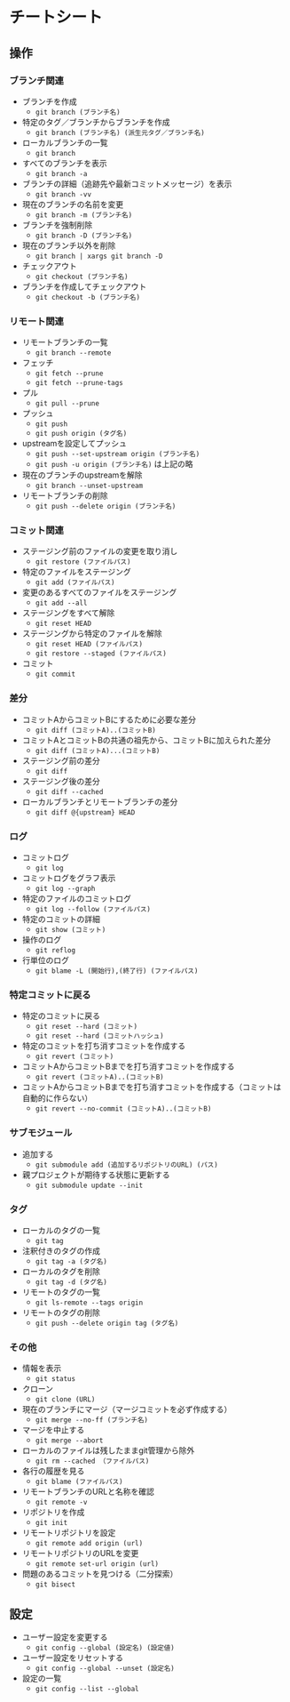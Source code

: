# チートシート
## 操作
### ブランチ関連
* ブランチを作成
    * `git branch (ブランチ名)`
* 特定のタグ／ブランチからブランチを作成
    * `git branch (ブランチ名) (派生元タグ／ブランチ名)`
* ローカルブランチの一覧
    * `git branch`
* すべてのブランチを表示
    * `git branch -a`
* ブランチの詳細（追跡先や最新コミットメッセージ）を表示
    * `git branch -vv`
* 現在のブランチの名前を変更
    * `git branch -m (ブランチ名)`
* ブランチを強制削除
    * `git branch -D (ブランチ名)`
* 現在のブランチ以外を削除
    * `git branch | xargs git branch -D`
* チェックアウト
    * `git checkout (ブランチ名)`
* ブランチを作成してチェックアウト
    * `git checkout -b (ブランチ名)`


### リモート関連
* リモートブランチの一覧
    * `git branch --remote`
* フェッチ
    * `git fetch --prune`
    * `git fetch --prune-tags`
* プル
    * `git pull --prune`
* プッシュ
    * `git push`
    * `git push origin (タグ名)`
* upstreamを設定してプッシュ
    * `git push --set-upstream origin (ブランチ名)`
    * `git push -u origin (ブランチ名)` は上記の略
* 現在のブランチのupstreamを解除
    * `git branch --unset-upstream`
* リモートブランチの削除
    * `git push --delete origin (ブランチ名)`

### コミット関連
* ステージング前のファイルの変更を取り消し
    * `git restore (ファイルパス)`
* 特定のファイルをステージング
    * `git add (ファイルパス)`
* 変更のあるすべてのファイルをステージング
    * `git add --all`
* ステージングをすべて解除
    * `git reset HEAD`
* ステージングから特定のファイルを解除
    * `git reset HEAD (ファイルパス)`
    * `git restore --staged (ファイルパス)`
* コミット
    * `git commit`

### 差分
* コミットAからコミットBにするために必要な差分
    * `git diff (コミットA)..(コミットB)`
* コミットAとコミットBの共通の祖先から、コミットBに加えられた差分
    * `git diff (コミットA)...(コミットB)`
* ステージング前の差分
    * `git diff`
* ステージング後の差分
    * `git diff --cached`
* ローカルブランチとリモートブランチの差分
    * `git diff @{upstream} HEAD`

### ログ
* コミットログ
    * `git log`
* コミットログをグラフ表示
    * `git log --graph`
* 特定のファイルのコミットログ
    * `git log --follow (ファイルパス)`
* 特定のコミットの詳細
    * `git show (コミット)`
* 操作のログ
    * `git reflog`
* 行単位のログ
    * `git blame -L (開始行),(終了行) (ファイルパス)`

### 特定コミットに戻る
* 特定のコミットに戻る
    * `git reset --hard (コミット)`
    * `git reset --hard (コミットハッシュ)`
* 特定のコミットを打ち消すコミットを作成する
    * `git revert (コミット)`
* コミットAからコミットBまでを打ち消すコミットを作成する
    * `git revert (コミットA)..(コミットB)`
* コミットAからコミットBまでを打ち消すコミットを作成する（コミットは自動的に作らない）
    * `git revert --no-commit (コミットA)..(コミットB)`

### サブモジュール
* 追加する
    * `git submodule add (追加するリポジトリのURL) (パス)`
* 親プロジェクトが期待する状態に更新する
    * `git submodule update --init`

### タグ
* ローカルのタグの一覧
    * `git tag`
* 注釈付きのタグの作成
    * `git tag -a (タグ名)`
* ローカルのタグを削除
    * `git tag -d (タグ名)`
* リモートのタグの一覧
    * `git ls-remote --tags origin`
* リモートのタグの削除
    * `git push --delete origin tag (タグ名)`

### その他
* 情報を表示
    * `git status`
* クローン
    * `git clone (URL)`
* 現在のブランチにマージ（マージコミットを必ず作成する）
    * `git merge --no-ff (ブランチ名)`
* マージを中止する
    * `git merge --abort`
* ローカルのファイルは残したままgit管理から除外
    * `git rm --cached （ファイルパス)`
* 各行の履歴を見る
    * `git blame (ファイルパス)`
* リモートブランチのURLと名称を確認
    * `git remote -v`
* リポジトリを作成
    * `git init`
* リモートリポジトリを設定
    * `git remote add origin (url)`
* リモートリポジトリのURLを変更
    * `git remote set-url origin (url)`
* 問題のあるコミットを見つける（二分探索）
    * `git bisect`

## 設定
* ユーザー設定を変更する
    * `git config --global (設定名) (設定値)`
* ユーザー設定をリセットする
    * `git config --global --unset (設定名)`
* 設定の一覧
    * `git config --list --global`
